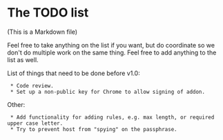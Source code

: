The TODO list
=============

(This is a Markdown file)

Feel free to take anything on the list if you want, but do coordinate
so we don't do multiple work on the same thing. Feel free to add
anything to the list as well.

List of things that need to be done before v1.0:

     * Code review.
     * Set up a non-public key for Chrome to allow signing of addon.

Other:

     * Add functionality for adding rules, e.g. max length, or required upper case letter.
     * Try to prevent host from "spying" on the passphrase.
